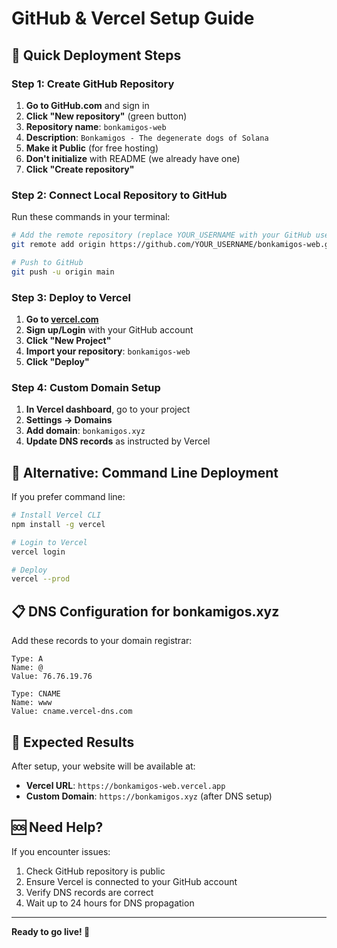 # GitHub & Vercel Setup Guide

## 🚀 Quick Deployment Steps

### Step 1: Create GitHub Repository

1. **Go to GitHub.com** and sign in
2. **Click "New repository"** (green button)
3. **Repository name**: `bonkamigos-web`
4. **Description**: `Bonkamigos - The degenerate dogs of Solana`
5. **Make it Public** (for free hosting)
6. **Don't initialize** with README (we already have one)
7. **Click "Create repository"**

### Step 2: Connect Local Repository to GitHub

Run these commands in your terminal:

```bash
# Add the remote repository (replace YOUR_USERNAME with your GitHub username)
git remote add origin https://github.com/YOUR_USERNAME/bonkamigos-web.git

# Push to GitHub
git push -u origin main
```

### Step 3: Deploy to Vercel

1. **Go to [vercel.com](https://vercel.com)**
2. **Sign up/Login** with your GitHub account
3. **Click "New Project"**
4. **Import your repository**: `bonkamigos-web`
5. **Click "Deploy"**

### Step 4: Custom Domain Setup

1. **In Vercel dashboard**, go to your project
2. **Settings → Domains**
3. **Add domain**: `bonkamigos.xyz`
4. **Update DNS records** as instructed by Vercel

## 🔧 Alternative: Command Line Deployment

If you prefer command line:

```bash
# Install Vercel CLI
npm install -g vercel

# Login to Vercel
vercel login

# Deploy
vercel --prod
```

## 📋 DNS Configuration for bonkamigos.xyz

Add these records to your domain registrar:

```
Type: A
Name: @
Value: 76.76.19.76

Type: CNAME
Name: www
Value: cname.vercel-dns.com
```

## 🎯 Expected Results

After setup, your website will be available at:
- **Vercel URL**: `https://bonkamigos-web.vercel.app`
- **Custom Domain**: `https://bonkamigos.xyz` (after DNS setup)

## 🆘 Need Help?

If you encounter issues:
1. Check GitHub repository is public
2. Ensure Vercel is connected to your GitHub account
3. Verify DNS records are correct
4. Wait up to 24 hours for DNS propagation

---

**Ready to go live! 🚀** 